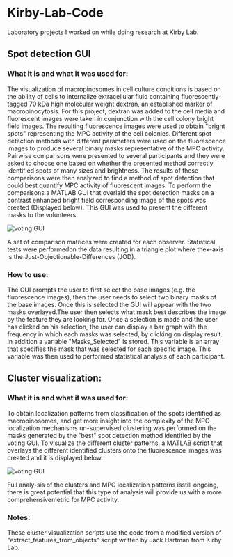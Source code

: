 # Kirby-Lab-Code
Laboratory projects I worked on while doing research at Kirby Lab.

## Spot detection GUI
### What it is and what it was used for:

The visualization of macropinosomes in cell culture conditions is based on the ability of cells to internalize extracellular fluid containing fluorescently-tagged 70 kDa high molecular weight dextran, an established marker of macropinocytosis. For this project, dextran was added to the cell media and fluorescent images were taken in conjunction with the cell colony bright field images. The resulting fluorescence images were used to obtain "bright spots" representing the MPC activity of the cell colonies. Different spot detection methods with different parameters were used on the fluorescence images to produce several binary masks representative of the MPC activity. Pairwise comparisons were presented to several participants and they were asked to choose one based on whether the presented method correctly identified spots of many sizes and brightness. The results of these comparisons were then analyzed to find a method of spot detection that could best quantify MPC activity of fluorescent images. To perform the comparisons a MATLAB GUI that overlaid the spot detection masks on a contrast enhanced bright field corresponding image of the spots was created (Displayed below). This GUI was used to present the different masks to the volunteers.

![voting GUI](https://i.ibb.co/hCy3qmH/voting-gui.jpg)

A set of comparison matrices were created for each observer. Statistical tests were performedon the data resulting in a triangle plot where thex-axis is the Just-Objectionable-Differences (JOD).

### How to use:

The GUI prompts the user to first select the base images (e.g. the fluorescence images), then the user needs to select two binary masks of the base images. Once this is selected the GUI will appear with the two masks overlayed.The user then selects what mask best describes the image by the feature they are looking for. Once a selection is made and the user has clicked on his selection, the user can display a bar graph with the frequency in which each masks was selected, by clicking on display result. In addition a variable "Masks_Selected" is stored. This variable is an array that specifies the mask that was selected for each specific image. This variable was then used to performed statistical analysis of each participant.

## Cluster visualization:
### What it is and what it was used for:

To obtain localization patterns from classification of the spots identified as macropinosomes, and get more insight into the complexity of the MPC localization mechanisms un-supervised clustering was performed on the masks generated by the "best" spot detection method identified by the voting GUI. To visualize the different cluster patterns, a MATLAB script that overlays the different identified clusters onto the fluorescence images was created and it is displayed below.

![voting GUI](https://i.ibb.co/fFDyywL/clusters.jpg)

Full analy-sis of the clusters and MPC localization patterns isstill ongoing, there is great potential that this type of analysis will provide us with a more comprehensivemetric for MPC activity.

### Notes:
These cluster visualization scripts use the code from a modified version of "extract_features_from_objects" script written by Jack Hartman from Kirby Lab.
